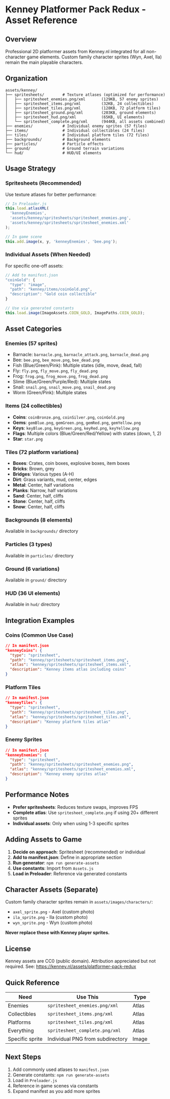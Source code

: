 # Kenney Platformer Pack Redux - Asset Reference

## Overview

Professional 2D platformer assets from Kenney.nl integrated for all non-character game elements. Custom family character sprites (Wyn, Axel, Ila) remain the main playable characters.

## Organization

```
assets/kenney/
├── spritesheets/        # Texture atlases (optimized for performance)
│   ├── spritesheet_enemies.png/xml       (129KB, 57 enemy sprites)
│   ├── spritesheet_items.png/xml         (32KB, 24 collectibles)
│   ├── spritesheet_tiles.png/xml         (128KB, 72 platform tiles)
│   ├── spritesheet_ground.png/xml        (203KB, ground elements)
│   ├── spritesheet_hud.png/xml           (65KB, UI elements)
│   └── spritesheet_complete.png/xml      (944KB, all assets combined)
├── enemies/             # Individual enemy sprites (57 files)
├── items/               # Individual collectibles (24 files)
├── tiles/               # Individual platform tiles (72 files)
├── backgrounds/         # Background elements
├── particles/           # Particle effects
├── ground/              # Ground terrain variations
└── hud/                 # HUD/UI elements
```

## Usage Strategy

### Spritesheets (Recommended)
Use texture atlases for better performance:
```javascript
// In Preloader.js
this.load.atlasXML(
  'kenneyEnemies',
  'assets/kenney/spritesheets/spritesheet_enemies.png',
  'assets/kenney/spritesheets/spritesheet_enemies.xml'
);

// In game scene
this.add.image(x, y, 'kenneyEnemies', 'bee.png');
```

### Individual Assets (When Needed)
For specific one-off assets:
```javascript
// Add to manifest.json
"coinGold": {
  "type": "image",
  "path": "kenney/items/coinGold.png",
  "description": "Gold coin collectible"
}

// Use via generated constants
this.load.image(ImageAssets.COIN_GOLD, ImagePaths.COIN_GOLD);
```

## Asset Categories

### Enemies (57 sprites)
- Barnacle: `barnacle.png`, `barnacle_attack.png`, `barnacle_dead.png`
- Bee: `bee.png`, `bee_move.png`, `bee_dead.png`
- Fish (Blue/Green/Pink): Multiple states (idle, move, dead, fall)
- Fly: `fly.png`, `fly_move.png`, `fly_dead.png`
- Frog: `frog.png`, `frog_move.png`, `frog_dead.png`
- Slime (Blue/Green/Purple/Red): Multiple states
- Snail: `snail.png`, `snail_move.png`, `snail_dead.png`
- Worm (Green/Pink): Multiple states

### Items (24 collectibles)
- **Coins**: `coinBronze.png`, `coinSilver.png`, `coinGold.png`
- **Gems**: `gemBlue.png`, `gemGreen.png`, `gemRed.png`, `gemYellow.png`
- **Keys**: `keyBlue.png`, `keyGreen.png`, `keyRed.png`, `keyYellow.png`
- **Flags**: Multiple colors (Blue/Green/Red/Yellow) with states (down, 1, 2)
- **Star**: `star.png`

### Tiles (72 platform variations)
- **Boxes**: Crates, coin boxes, explosive boxes, item boxes
- **Bricks**: Brown, grey
- **Bridges**: Various types (A-H)
- **Dirt**: Grass variants, mud, center, edges
- **Metal**: Center, half variations
- **Planks**: Narrow, half variations
- **Sand**: Center, half, cliffs
- **Stone**: Center, half, cliffs
- **Snow**: Center, half, cliffs

### Backgrounds (8 elements)
Available in `backgrounds/` directory

### Particles (3 types)
Available in `particles/` directory

### Ground (6 variations)
Available in `ground/` directory

### HUD (36 UI elements)
Available in `hud/` directory

## Integration Examples

### Coins (Common Use Case)
```json
// In manifest.json
"kenneyCoins": {
  "type": "spritesheet",
  "path": "kenney/spritesheets/spritesheet_items.png",
  "atlas": "kenney/spritesheets/spritesheet_items.xml",
  "description": "Kenney items atlas including coins"
}
```

### Platform Tiles
```json
// In manifest.json
"kenneyTiles": {
  "type": "spritesheet",
  "path": "kenney/spritesheets/spritesheet_tiles.png",
  "atlas": "kenney/spritesheets/spritesheet_tiles.xml",
  "description": "Kenney platform tiles atlas"
}
```

### Enemy Sprites
```json
// In manifest.json
"kenneyEnemies": {
  "type": "spritesheet",
  "path": "kenney/spritesheets/spritesheet_enemies.png",
  "atlas": "kenney/spritesheets/spritesheet_enemies.xml",
  "description": "Kenney enemy sprites atlas"
}
```

## Performance Notes

- **Prefer spritesheets**: Reduces texture swaps, improves FPS
- **Complete atlas**: Use `spritesheet_complete.png` if using 20+ different sprites
- **Individual assets**: Only when using 1-3 specific sprites

## Adding Assets to Game

1. **Decide on approach**: Spritesheet (recommended) or individual
2. **Add to manifest.json**: Define in appropriate section
3. **Run generator**: `npm run generate-assets`
4. **Use constants**: Import from `Assets.js`
5. **Load in Preloader**: Reference via generated constants

## Character Assets (Separate)

Custom family character sprites remain in `assets/images/characters/`:
- `axel_sprite.png` - Axel (custom photo)
- `ila_sprite.png` - Ila (custom photo)
- `wyn_sprite.png` - Wyn (custom photo)

**Never replace these with Kenney player sprites.**

## License

Kenney assets are CC0 (public domain). Attribution appreciated but not required.
See: https://kenney.nl/assets/platformer-pack-redux

## Quick Reference

| Need | Use This | Type |
|------|----------|------|
| Enemies | `spritesheet_enemies.png/xml` | Atlas |
| Collectibles | `spritesheet_items.png/xml` | Atlas |
| Platforms | `spritesheet_tiles.png/xml` | Atlas |
| Everything | `spritesheet_complete.png/xml` | Atlas |
| Specific sprite | Individual PNG from subdirectory | Image |

## Next Steps

1. Add commonly used atlases to `manifest.json`
2. Generate constants: `npm run generate-assets`
3. Load in `Preloader.js`
4. Reference in game scenes via constants
5. Expand manifest as you add more sprites
